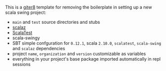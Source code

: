 This is a [giter8](https://github.com/n8han/giter8) template for removing
the boilerplate in setting up a new scala swing project:

* `main` and `test` source directories and stubs
* [scalaz](https://github.com/scalaz/scalaz)
* [ScalaTest](http://www.scalatest.org/)
* scala-swingy
* SBT simple confguration for `0.12.1`, scala `2.10.0`, `scalatest`, `scala-swing` and `scalaz` dependencies
* project `name`, `organization` and `version` customizable as variables
* everything in your project's base package imported automatically in repl sessions
